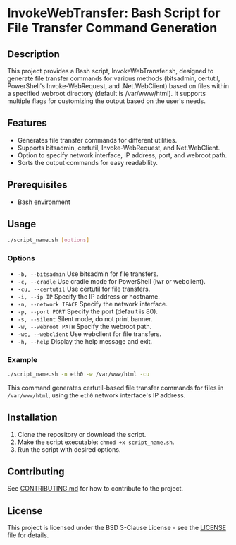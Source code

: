 # InvokeWebTransfer: Bash Script for File Transfer Command Generation

## Description

This project provides a Bash script, InvokeWebTransfer.sh, designed to generate file transfer commands for various methods (bitsadmin, certutil, PowerShell's Invoke-WebRequest, and .Net.WebClient) based on files within a specified webroot directory (default is /var/www/html). It supports multiple flags for customizing the output based on the user's needs.

## Features

- Generates file transfer commands for different utilities.
- Supports bitsadmin, certutil, Invoke-WebRequest, and Net.WebClient.
- Option to specify network interface, IP address, port, and webroot path.
- Sorts the output commands for easy readability.

## Prerequisites

- Bash environment

## Usage

```bash
./script_name.sh [options]
```

### Options

- `-b, --bitsadmin` Use bitsadmin for file transfers.
- `-c, --cradle` Use cradle mode for PowerShell (iwr or webclient).
- `-cu, --certutil` Use certutil for file transfers.
- `-i, --ip IP` Specify the IP address or hostname.
- `-n, --network IFACE` Specify the network interface.
- `-p, --port PORT` Specify the port (default is 80).
- `-s, --silent` Silent mode, do not print banner.
- `-w, --webroot PATH` Specify the webroot path.
- `-wc, --webclient` Use webclient for file transfers.
- `-h, --help` Display the help message and exit.

### Example

```bash
./script_name.sh -n eth0 -w /var/www/html -cu
```

This command generates certutil-based file transfer commands for files in `/var/www/html`, using the `eth0` network interface's IP address.

## Installation

1. Clone the repository or download the script.
2. Make the script executable: `chmod +x script_name.sh`.
3. Run the script with desired options.

## Contributing

See [CONTRIBUTING.md](CONTRIBUTING.md) for how to contribute to the project.

## License

This project is licensed under the BSD 3-Clause License - see the [LICENSE](LICENSE) file for details.
